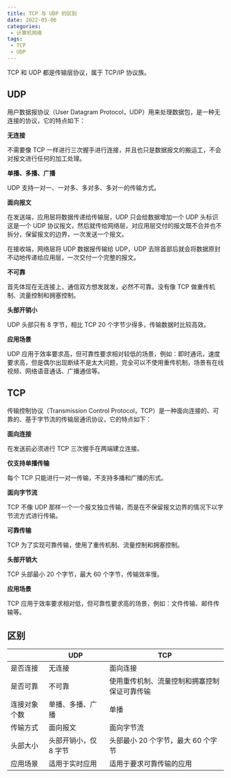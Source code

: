 ```yaml
---
title: TCP 与 UDP 的区别
date: 2022-05-06
categories:
 - 计算机网络
tags:
 - TCP
 - UDP
---
```


TCP 和 UDP 都是传输层协议，属于 TCP/IP 协议族。

## UDP

用户数据报协议（User Datagram Protocol，UDP）用来处理数据包，是一种无连接的协议，它的特点如下：

**无连接**

不需要像 TCP 一样进行三次握手进行连接，并且也只是数据报文的搬运工，不会对报文进行任何的加工处理。

**单播、多播、广播**

UDP 支持一对一、一对多、多对多、多对一的传输方式。

**面向报文**

在发送端，应用层将数据传递给传输层，UDP 只会给数据增加一个 UDP 头标识这是一个 UDP 协议报文，然后就传给网络层，对应用层交付的报文既不合并也不拆分，保留报文的边界，一次发送一个报文。

在接收端，网络层将 UDP 数据报传输给 UDP，UDP 去除首部后就会将数据原封不动地传递给应用层，一次交付一个完整的报文。

**不可靠**

首先体现在无连接上，通信双方想发就发，必然不可靠。没有像 TCP 做重传机制、流量控制和拥塞控制。

**头部开销小**

UDP 头部只有 8 字节，相比 TCP 20 个字节少得多，传输数据时比较高效。

**应用场景**

UDP 应用于效率要求高，但可靠性要求相对较低的场景，例如：即时通讯，速度要求高，但是偶尔出现断续不是太大问题，完全可以不使用重传机制，场景有在线视频、网络语音通话、广播通信等。

## TCP

传输控制协议（Transmission Control Protocol，TCP）是一种面向连接的、可靠的、基于字节流的传输层通讯协议，它的特点如下：

**面向连接**

在发送前必须进行 TCP 三次握手在两端建立连接。

**仅支持单播传输**

每个 TCP 只能进行一对一传输，不支持多播和广播的形式。

**面向字节流**

TCP 不像 UDP 那样一个一个报文独立传输，而是在不保留报文边界的情况下以字节流方式进行传输。

**可靠传输**

TCP 为了实现可靠传输，使用了重传机制、流量控制和拥塞控制。

**头部开销大**

TCP 头部最小 20 个字节，最大 60 个字节，传输效率慢。

**应用场景**

TCP 应用于效率要求相对低，但可靠性要求高的场景，例如：文件传输、邮件传输等。

## 区别

|              | UDP                   | TCP                                          |
| ------------ | --------------------- | -------------------------------------------- |
| 是否连接     | 无连接                | 面向连接                                     |
| 是否可靠     | 不可靠                | 使用重传机制、流量控制和拥塞控制保证可靠传输 |
| 连接对象个数 | 单播、多播、广播      | 单播                                         |
| 传输方式     | 面向报文              | 面向字节流                                   |
| 头部大小     | 头部开销小，仅 8 字节 | 头部最小 20 个字节，最大 60 个字节           |
| 应用场景     | 适用于实时应用        | 适用于要求可靠传输的应用                     |

